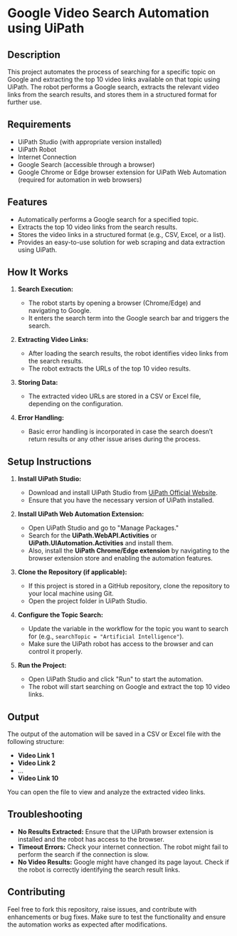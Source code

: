 # Google Video Search Automation using UiPath

## Description
This project automates the process of searching for a specific topic on Google and extracting the top 10 video links available on that topic using UiPath. The robot performs a Google search, extracts the relevant video links from the search results, and stores them in a structured format for further use.

## Requirements
- UiPath Studio (with appropriate version installed)
- UiPath Robot
- Internet Connection
- Google Search (accessible through a browser)
- Google Chrome or Edge browser extension for UiPath Web Automation (required for automation in web browsers)

## Features
- Automatically performs a Google search for a specified topic.
- Extracts the top 10 video links from the search results.
- Stores the video links in a structured format (e.g., CSV, Excel, or a list).
- Provides an easy-to-use solution for web scraping and data extraction using UiPath.

## How It Works
1. **Search Execution:**
   - The robot starts by opening a browser (Chrome/Edge) and navigating to Google.
   - It enters the search term into the Google search bar and triggers the search.
   
2. **Extracting Video Links:**
   - After loading the search results, the robot identifies video links from the search results.
   - The robot extracts the URLs of the top 10 video results.
   
3. **Storing Data:**
   - The extracted video URLs are stored in a CSV or Excel file, depending on the configuration.

4. **Error Handling:**
   - Basic error handling is incorporated in case the search doesn’t return results or any other issue arises during the process.

## Setup Instructions
1. **Install UiPath Studio:**
   - Download and install UiPath Studio from [UiPath Official Website](https://www.uipath.com/start-trial).
   - Ensure that you have the necessary version of UiPath installed.

2. **Install UiPath Web Automation Extension:**
   - Open UiPath Studio and go to "Manage Packages."
   - Search for the **UiPath.WebAPI.Activities** or **UiPath.UIAutomation.Activities** and install them.
   - Also, install the **UiPath Chrome/Edge extension** by navigating to the browser extension store and enabling the automation features.

3. **Clone the Repository (if applicable):**
   - If this project is stored in a GitHub repository, clone the repository to your local machine using Git.
   - Open the project folder in UiPath Studio.

4. **Configure the Topic Search:**
   - Update the variable in the workflow for the topic you want to search for (e.g., `searchTopic = "Artificial Intelligence"`).
   - Make sure the UiPath robot has access to the browser and can control it properly.

5. **Run the Project:**
   - Open UiPath Studio and click "Run" to start the automation.
   - The robot will start searching on Google and extract the top 10 video links.

## Output
The output of the automation will be saved in a CSV or Excel file with the following structure:
- **Video Link 1**
- **Video Link 2**
- ...
- **Video Link 10**

You can open the file to view and analyze the extracted video links.


## Troubleshooting
- **No Results Extracted:** Ensure that the UiPath browser extension is installed and the robot has access to the browser.
- **Timeout Errors:** Check your internet connection. The robot might fail to perform the search if the connection is slow.
- **No Video Results:** Google might have changed its page layout. Check if the robot is correctly identifying the search result links.

## Contributing
Feel free to fork this repository, raise issues, and contribute with enhancements or bug fixes. Make sure to test the functionality and ensure the automation works as expected after modifications.

